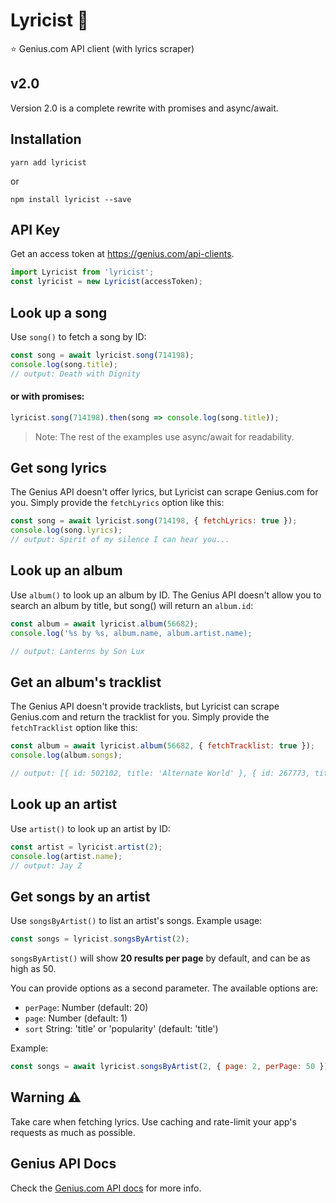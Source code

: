 # Lyricist 🎤
⭐️ Genius.com API client (with lyrics scraper)

## v2.0

Version 2.0 is a complete rewrite with promises and async/await.

## Installation
```
yarn add lyricist
```

or

```
npm install lyricist --save
```

## API Key
Get an access token at https://genius.com/api-clients.

```js
import Lyricist from 'lyricist';
const lyricist = new Lyricist(accessToken);
```

## Look up a song
Use `song()` to fetch a song by ID:
```js
const song = await lyricist.song(714198);
console.log(song.title);
// output: Death with Dignity
```

#### or with promises:
```js
lyricist.song(714198).then(song => console.log(song.title));
```
> Note: The rest of the examples use async/await for readability.

## Get song lyrics
The Genius API doesn't offer lyrics, but Lyricist can scrape Genius.com for you. Simply provide the `fetchLyrics` option like this:
```js
const song = await lyricist.song(714198, { fetchLyrics: true });
console.log(song.lyrics);
// output: Spirit of my silence I can hear you...
```
## Look up an album

Use `album()` to look up an album by ID. The Genius API doesn't allow you to search an album by title, but song() will return an `album.id`:

```js
const album = await lyricist.album(56682);
console.log('%s by %s, album.name, album.artist.name);

// output: Lanterns by Son Lux
```

## Get an album's tracklist
The Genius API doesn't provide tracklists, but Lyricist can scrape Genius.com and return the tracklist for you. Simply provide the `fetchTracklist` option like this:

```js
const album = await lyricist.album(56682, { fetchTracklist: true });
console.log(album.songs);

// output: [{ id: 502102, title: 'Alternate World' }, { id: 267773, title: 'Lost It To Trying' }, ...]

```
## Look up an artist
Use `artist()` to look up an artist by ID:
```js
const artist = lyricist.artist(2);
console.log(artist.name);
// output: Jay Z
```

## Get songs by an artist
Use `songsByArtist()` to list an artist's songs. Example usage:
```js
const songs = lyricist.songsByArtist(2);
```
`songsByArtist()` will show  **20 results per page** by default, and can be as high as 50.

You can provide options as a second parameter. The available options are:

* `perPage`: Number (default: 20)
* `page`: Number (default: 1)
* `sort` String: 'title' or 'popularity' (default: 'title')

Example:
```js
const songs = await lyricist.songsByArtist(2, { page: 2, perPage: 50 });
```

## Warning ⚠️
Take care when fetching lyrics. Use caching and rate-limit your app's requests as much as possible.

## Genius API Docs

Check the [Genius.com API docs](https://docs.genius.com) for more info.
